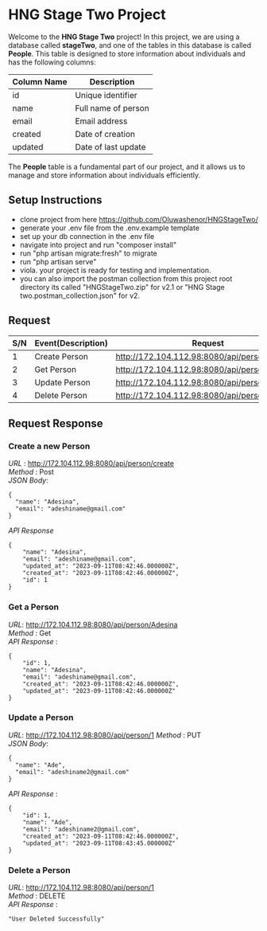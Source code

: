 # HNG Stage Two Project

Welcome to the **HNG Stage Two** project! In this project, we are using a database called **stageTwo**, and one of the tables in this database is called **People**. This table is designed to store information about individuals and has the following columns:

| Column Name | Description         |
| ----------- | ------------------- |
| id          | Unique identifier   |
| name        | Full name of person |
| email       | Email address       |
| created     | Date of creation    |
| updated     | Date of last update |

The **People** table is a fundamental part of our project, and it allows us to manage and store information about individuals efficiently.


## Setup Instructions
- clone project from here https://github.com/Oluwashenor/HNGStageTwo/
- generate your .env file from the .env.example template
- set up your db connection in the .env file
- navigate into project and run "composer install"
- run "php artisan migrate:fresh" to migrate
- run "php artisan serve"
- viola. your project is ready for testing and implementation.
- you can also import the postman collection from this project root directory its called    "HNGStageTwo.zip" for v2.1 or "HNG Stage two.postman_collection.json" for v2.

## Request

| S/N | Event(Description) | Request                                       | Action |
| --- | ------------------ | --------------------------------------------- | ------ |
| 1   | Create Person      | http://172.104.112.98:8080/api/person/create  | POST   |
| 2   | Get Person         | http://172.104.112.98:8080/api/person/Adesina | GET    |
| 3   | Update Person      | http://172.104.112.98:8080/api/person/1       | PUT    |
| 4   | Delete Person      | http://172.104.112.98:8080/api/person/1       | DELETE |

## Request Response

### Create a new Person

*URL* : http://172.104.112.98:8080/api/person/create  
*Method* : Post  
*JSON Body*: 
```
{
  "name": "Adesina",
  "email": "adeshiname@gmail.com"
}
```
*API Response*
```
{
    "name": "Adesina",
    "email": "adeshiname@gmail.com",
    "updated_at": "2023-09-11T08:42:46.000000Z",
    "created_at": "2023-09-11T08:42:46.000000Z",
    "id": 1
}
```

### Get a Person
*URL*: http://172.104.112.98:8080/api/person/Adesina  
*Method* : Get  
*API Response* :
```
{
    "id": 1,
    "name": "Adesina",
    "email": "adeshiname@gmail.com",
    "created_at": "2023-09-11T08:42:46.000000Z",
    "updated_at": "2023-09-11T08:42:46.000000Z"
}
```

### Update a Person
*URL*: http://172.104.112.98:8080/api/person/1 
*Method* : PUT  
*JSON Body*: 
```
{
  "name": "Ade",
  "email": "adeshiname2@gmail.com"
}
```
*API Response* :
```
{
    "id": 1,
    "name": "Ade",
    "email": "adeshiname2@gmail.com",
    "created_at": "2023-09-11T08:42:46.000000Z",
    "updated_at": "2023-09-11T08:43:45.000000Z"
}
```

### Delete a Person
*URL*: http://172.104.112.98:8080/api/person/1  
*Method* : DELETE  
*API Response* :
```
"User Deleted Successfully"
```

